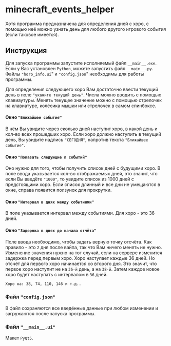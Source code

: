 # minecraft_events_helper
Хотя программа предназначена для определения дней с хоро, с помощью неё можно узнать день для любого другого игрового события (если таковое имеется).

## Инструкция
Для запуска программы запустите исполняемый файл `__main__.exe`.
Если у Вас установлен `Python`, можете запустить файл `__main__.py`.
Файлы `"horo_info.ui`" и `"config.json`" необходимы для работы программы.

Для определения следующего хоро Вам достаточно ввести текущий день в поле `"укажите текущий день"`.
Числа можно вводить с помощью клавиаутуры. Менять текущее значение можно с помощью стрелочек на клавиатуре, колёсика мышки или стрелочек в самом спинбоксе.

#### Окно `"Ближайшее событие"` 
В нём Вы увидите через сколько дней наступит хоро, в какой день и кол-во всех прошедших хоро. 
Если хоро должно наступить в текущий день, Вы увидите надпись `"СЕГОДНЯ"`, напротив текста `"Ближайшее событие"`.

#### Окно `"Показать следующие n событий"` 
Оно нужно для того, чтобы получить список дней с будущими хоро.
В поле ввода указывается кол-во отображаемых дней, это значит, что если Вы введёте `"1000"`, то увидите список из 1000 дней с предстоящими хоро. Если список длинный и все дни не умещаются в окне, справа появится ползунок для прокрутки. 

#### Окно `"Интервал в днях между событиями"` 
В поле указывается интервал между событиями. Для хоро - это 36 дней.

#### Окно `"Задержка в днях до начала отчёта"` 
Поле ввода необходимо, чтобы задать верную точку отсчёта. Как правило - это `2` дня после вайпа, так что Вам ничего менять не нужно.
Изменение значения нужно на тот случай, если на сервере изменится задержка перед первым хоро.
Хоро наступает каждые 36 дней. Но отсчёт для первого хоро начинается со второго дня. Это значит, что первое хоро наступит не на `36-й` день, а на `38-й`. 
Затем каждое новое хоро будет наступать с интервалом в `36` дней.
```sh
Хоро на: 38, 74, 110, 146 и т.д..
```

### Файл `"config.json"`
В файл сохраняются все введённые данные при любом изменении и загружаются после запуска программы.

### Файл `"__main__.ui"`
Макет `PyQt5`.